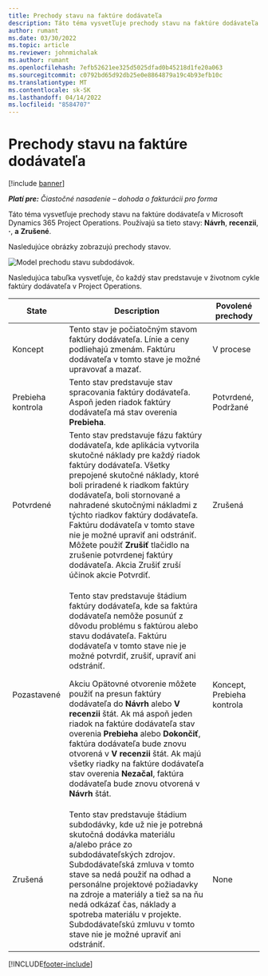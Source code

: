 ```yaml
---
title: Prechody stavu na faktúre dodávateľa
description: Táto téma vysvetľuje prechody stavu na faktúre dodávateľa v Microsoft Dynamics 365 Project Operations.
author: rumant
ms.date: 03/30/2022
ms.topic: article
ms.reviewer: johnmichalak
ms.author: rumant
ms.openlocfilehash: 7efb52621ee325d5025dfad0b45218d1fe20a063
ms.sourcegitcommit: c0792bd65d92db25e0e8864879a19c4b93efb10c
ms.translationtype: MT
ms.contentlocale: sk-SK
ms.lasthandoff: 04/14/2022
ms.locfileid: "8584707"
---
```

# <a name="state-transitions-on-a-vendor-invoice"></a>Prechody stavu na faktúre dodávateľa

[!include [banner](../../includes/dataverse-preview.md)]

_**Platí pre:** Čiastočné nasadenie – dohoda o fakturácii pro forma_

Táto téma vysvetľuje prechody stavu na faktúre dodávateľa v Microsoft Dynamics 365 Project Operations. Používajú sa tieto stavy: **Návrh**, **recenzii**, **·**, **a** **Zrušené**.

Nasledujúce obrázky zobrazujú prechody stavov.

![Model prechodu stavu subdodávok.](../media/VI_State_Model.jpg)

Nasledujúca tabuľka vysvetľuje, čo každý stav predstavuje v životnom cykle faktúry dodávateľa v Project Operations.

| State | Description | Povolené prechody |
| --- | --- | --- |
| Koncept | Tento stav je počiatočným stavom faktúry dodávateľa. Línie a ceny podliehajú zmenám. Faktúru dodávateľa v tomto stave je možné upravovať a mazať. | V procese |
| Prebieha kontrola | Tento stav predstavuje stav spracovania faktúry dodávateľa. Aspoň jeden riadok faktúry dodávateľa má stav overenia **Prebieha**. | Potvrdené, Podržané |
| Potvrdené | Tento stav predstavuje fázu faktúry dodávateľa, kde aplikácia vytvorila skutočné náklady pre každý riadok faktúry dodávateľa. Všetky prepojené skutočné náklady, ktoré boli priradené k riadkom faktúry dodávateľa, boli stornované a nahradené skutočnými nákladmi z týchto riadkov faktúry dodávateľa. Faktúru dodávateľa v tomto stave nie je možné upraviť ani odstrániť. Môžete použiť **Zrušiť** tlačidlo na zrušenie potvrdenej faktúry dodávateľa. Akcia Zrušiť zruší účinok akcie Potvrdiť. | Zrušená |
| Pozastavené | <p>Tento stav predstavuje štádium faktúry dodávateľa, kde sa faktúra dodávateľa nemôže posunúť z dôvodu problému s faktúrou alebo stavu dodávateľa. Faktúru dodávateľa v tomto stave nie je možné potvrdiť, zrušiť, upraviť ani odstrániť.</p><p>Akciu Opätovné otvorenie môžete použiť na presun faktúry dodávateľa do **Návrh** alebo **V recenzii** štát. Ak má aspoň jeden riadok na faktúre dodávateľa stav overenia **Prebieha** alebo **Dokončiť**, faktúra dodávateľa bude znovu otvorená v **V recenzii** štát. Ak majú všetky riadky na faktúre dodávateľa stav overenia **Nezačal**, faktúra dodávateľa bude znovu otvorená v **Návrh** štát.</p> | Koncept, Prebieha kontrola |
| Zrušená | Tento stav predstavuje štádium subdodávky, kde už nie je potrebná skutočná dodávka materiálu a/alebo práce zo subdodávateľských zdrojov. Subdodávateľská zmluva v tomto stave sa nedá použiť na odhad a personálne projektové požiadavky na zdroje a materiály a tiež sa na ňu nedá odkázať čas, náklady a spotreba materiálu v projekte. Subdodávateľskú zmluvu v tomto stave nie je možné upraviť ani odstrániť. | None |

[!INCLUDE[footer-include](../../includes/footer-banner.md)]
